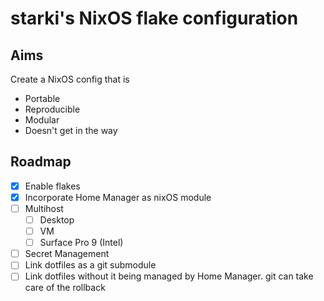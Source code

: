 # starki's NixOS flake configuration

## Aims

Create a NixOS config that is
 - Portable
 - Reproducible
 - Modular
 - Doesn't get in the way

## Roadmap

 - [x] Enable flakes
 - [x] Incorporate Home Manager as nixOS module
 - [ ] Multihost
   - [ ] Desktop
   - [ ] VM
   - [ ] Surface Pro 9 (Intel)
 - [ ] Secret Management
 - [ ] Link dotfiles as a git submodule
 - [ ] Link dotfiles without it being managed by Home Manager. git can take care of the rollback  
